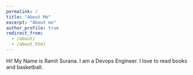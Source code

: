 ```yaml
---
permalink: /
title: "About Me"
excerpt: "About me"
author_profile: true
redirect_from: 
  - /about/
  - /about.html
---
```


Hi! My Name is Ramit Surana. I am a Devops Engineer. I love to read books and basketball.
